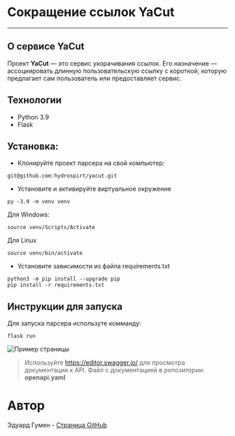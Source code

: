 # Сокращение ссылок YaCut

---
## О сервисе YaCut
Проект **YaCut** — это сервис укорачивания ссылок. Его назначение — ассоциировать длинную пользовательскую ссылку с короткой, которую предлагает сам пользователь или предоставляет сервис.

## Технологии
- Python 3.9
- Flask

## Установка:
- Клонируйте проект парсера на свой компьютер:
```
git@github.com:hydrospirt/yacut.git
```
- Установите и активируйте виртуальное окружение
```
py -3.9 -m venv venv
```
Для Windows:
```
source venv/Scripts/Activate
```
Для Linux
```
source venv/bin/activate
```
- Установите зависимости из файла requirements.txt
```
python3 -m pip install --upgrade pip
pip install -r requirements.txt
```
## Инструкции для запуска
Для запуска парсера используте комманду:
```
flask run
```
![Пример страницы]([git@github.com:hydrospirt/yacut.git/yacut/blob/master/example1.png?raw=true](https://github.com/hydrospirt/yacut/blob/master/example1.png))
> Используйте https://editor.swagger.io/ для просмотра документации к API.
> Файл с документацией в репозитории: **openapi.yaml**

# Автор
Эдуард Гумен - [Cтраница GitHub](https://github.com/hydrospirt)
